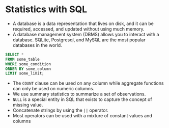 # Statistics with SQL
- A database is a data representation that lives on disk, and it can be required, accessed, and updated without using much memory.
- A database management system (DBMS) allows you to interact with a database. SQLite, Postgresql, and MySQL are the most popular databases in the world.

```sql
SELECT *
FROM some_table
WHERE some_condition
ORDER BY some_column
LIMIT some_limit;
```
- The `COUNT` clause can be used on any column while aggregate functions can only be used on numeric columns.
- We use summary statistics to summarize a set of observations.
- `NULL` is a special entity in SQL that exists to capture the concept of missing value.
- Concatenate strings by using the `||` operator.
- Most operators can be used with a mixture of constant values and columns